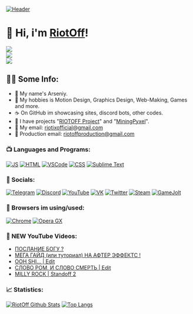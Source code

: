 [![Header](https://cdn.discordapp.com/attachments/979075441690284058/1039489474612183131/riotoff_discord_banner.gif)](https://riotoff.bio.link)

# 🖤 Hi, i'm [RiotOff](https://www.youtube.com/@RiotOffx)!

[![](https://komarev.com/ghpvc/?username=RIOTOFF&logo=github&style=for-the-badge&color=000000)](https://github.com/RiotOff)
<br />
[![](https://img.shields.io/discord/979075440020959262?color=black&label=Server&logo=Discord&style=for-the-badge)](https://dsc.gg/riotoff)
<br />
[![](https://img.shields.io/youtube/channel/subscribers/UCGtE7ehjGCAd-iJKwebq05w?color=black&label=YouTube%20Subs&logo=youtube&logoColor=red&style=for-the-badge)](https://youtube.com/@RiotOffX)
## 👨‍💻 Some Info:
- 🍕 My name's Arseniy.
- 🍩 My hobbies is Motion Design, Graphics Design, Web-Making, Games and more.
- ☕ On GitHub im showcasing sites, discord bots, other codes.
- 🍪 I have projects "[RIOTOFF Project](https://riotoff.ml)" and "[MiningPyxel](https://miningpyxel.ga/)".
- 🥪 My email: riotixofficial@gmail.com
- 🌭 Production email: riotoffproduction@gmail.com

### 📺 Languages and Programs:

[![JS](https://img.shields.io/badge/-JS-090909?style=for-the-badge&logo=javascript)](https://wikipedia.org/wiki/JavaScript)
[![HTML](https://img.shields.io/badge/-HTML-090909?style=for-the-badge&logo=html5)](https://wikipedia.org/wiki/HTML)
[![VSCode](https://img.shields.io/badge/-VSCode-090909?style=for-the-badge&logo=VisualStudio&logoColor=00B6FF)](https://wikipedia.org/wiki/Visual_Studio_Code)
[![CSS](https://img.shields.io/badge/-CSS-090909?style=for-the-badge&logo=CSS3&logoColor=008CFF)](https://wikipedia.org/wiki/CSS)
[![Sublime Text](https://img.shields.io/badge/-Sublime%20Text-090909?style=for-the-badge&logo=SublimeText)](https://wikipedia.org/wiki/Sublime_Text)

### 🍫 Socials:

<!-- SOCIALS:START -->
[![Telegram](https://img.shields.io/badge/-Telegram-090909?style=for-the-badge&logo=Telegram)](https://t.me/riotoffchannel)
[![Discord](https://img.shields.io/badge/-Discord-090909?style=for-the-badge&logo=Discord)](https://dsc.gg/riotoff)
[![YouTube](https://img.shields.io/badge/-YouTube-090909?style=for-the-badge&logo=YouTube&logoColor=E50000)](https://youtube.com/@RiotOffX)
[![VK](https://img.shields.io/badge/-VK-090909?style=for-the-badge&logo=VK&logoColor=008CFF)](https://vk.com/riotoff)
[![Twitter](https://img.shields.io/badge/-Twitter-090909?style=for-the-badge&logo=Twitter&logoColor=008CFF)](https://twitter.com/riotoff)
[![Steam](https://img.shields.io/badge/-Steam-090909?style=for-the-badge&logo=Steam&logoColor=0050FF)](https://steamcommunity.com/profiles/76561199382745603/)
[![GameJolt](https://img.shields.io/badge/-Gamejolt-090909?style=for-the-badge&logo=Gamejolt&logoColor=A5FF00)](https://gamejolt.com/@RiotOff)
<!-- SOCIALS:END -->

### 🔨 Browsers im using/used:
<!-- BROWSERS:START -->
[![Chrome](https://img.shields.io/badge/-Chrome-090909?style=for-the-badge&logo=googlechrome&logoColor=FFC700)](https://wikipedia.org/wiki/Google_Chrome)
[![Opera GX](https://img.shields.io/badge/-Opera%20GX-090909?style=for-the-badge&logo=opera&logoColor=FF0000)](https://wikipedia.org/wiki/OperaGX)
<!-- BROWSERS:END -->

### 🎥 NEW YouTube Videos:
<!-- YOUTUBE:START -->
- [ПОСЛАНИЕ БОГУ ?](https://www.youtube.com/watch?v=Z3_pNs1MbXM)
- [МЕГА ГАЙД &lpar;или туториал&rpar; НА АФТЕР ЭФФЕКТС !](https://www.youtube.com/watch?v=8wU36lE8eV4)
- [OOH SHI... | Edit](https://www.youtube.com/watch?v=5QEIIyIQsNw)
- [СЛОВО РОМ, И СЛОВО СМЕРТЬ | Edit](https://www.youtube.com/watch?v=oumNslrfOSo)
- [MILLY ROCK | Standoff 2](https://www.youtube.com/watch?v=GBDGUKhaBRk)
<!-- YOUTUBE:END -->

### 📈 Statistics:
<!-- STATS:START -->
[![RiotOff Github Stats](https://github-readme-stats.vercel.app/api?username=RiotOff&count_private=true&hide=contribs&show_icons=true&theme=radical)](https://github.com/RiotOff)
[![Top Langs](https://github-readme-stats.vercel.app/api/top-langs/?username=RiotOff&count_private=true&hide=tsql&langs_count=7&theme=radical&layout=compact)](https://github.com/RiotOff)
<!-- STATS:END -->

<!-- LINKS:START -->
[Web-Site]: https://riotoff.ml
[Bio-Link]: https://riotoff.bio.link
[VK]: https://vk.com/riotoff
[Discord Server]: https://dsc.gg/riotoff
<!-- LINKS:END -->
